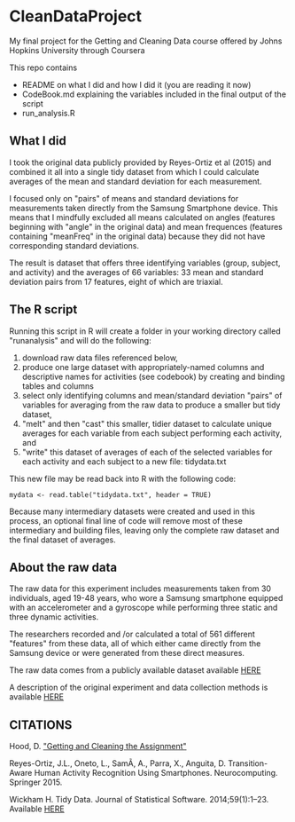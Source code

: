 # CleanDataProject

My final project for the Getting and Cleaning Data course offered by Johns Hopkins University through Coursera

This repo contains
- README on what I did and how I did it (you are reading it now)
- CodeBook.md explaining the variables included in the final output of the script
- run_analysis.R 

## What I did

I took the original data publicly provided by Reyes-Ortiz et al (2015) and combined it all into a single tidy dataset from which I could calculate averages of the mean and standard deviation for each measurement.

I focused only on "pairs" of means and standard deviations for measurements taken directly from the Samsung Smartphone device. This means that I mindfully excluded all means calculated on angles (features beginning with "angle" in the original data) and mean frequences (features containing "meanFreq" in the original data) because they did not have corresponding standard deviations. 

The result is dataset that offers three identifying variables (group, subject, and activity) and the averages of 66 variables: 33 mean and standard deviation pairs from 17 features, eight of which are triaxial.

## The R script

Running this script in R will create a folder in your working directory called "runanalysis" and will do the following:
1) download raw data files referenced below, 
2) produce one large dataset with appropriately-named columns and descriptive names for activities (see codebook) by creating and binding tables and columns
3) select only identifying columns and mean/standard deviation "pairs" of variables for averaging from the raw data to produce a smaller but tidy dataset, 
4) "melt" and then "cast" this smaller, tidier dataset to calculate unique averages for each variable from each subject performing each activity, and
5) "write" this dataset of averages of each of the selected variables for each activity and each subject to a new file: tidydata.txt 

This new file may be read back into R with the following code:
```
mydata <- read.table("tidydata.txt", header = TRUE)
```

Because many intermediary datasets were created and used in this process, an optional final line of code will remove most of these intermediary and building files, leaving only the complete raw dataset and the final dataset of averages.

## About the raw data

The raw data for this experiment includes measurements taken from 30 individuals, aged 19-48 years, who wore a Samsung smartphone equipped with an accelerometer and a gyroscope while performing three static and three dynamic activities.

The researchers recorded and /or calculated a total of 561 different "features" from these data, all of which either came directly from the Samsung device or were generated from these direct measures.

The raw data comes from a publicly available dataset available [HERE](https://d396qusza40orc.cloudfront.net/getdata%2Fprojectfiles%2FUCI%20HAR%20Dataset.zip)

A description of the original experiment and data collection methods is available [HERE](http://archive.ics.uci.edu/ml/datasets/Smartphone-Based+Recognition+of+Human+Activities+and+Postural+Transitions)

## CITATIONS

Hood, D. ["Getting and Cleaning the Assignment"](https://thoughtfulbloke.wordpress.com/2015/09/09/getting-and-cleaning-the-assignment/)

Reyes-Ortiz, J.L., Oneto, L., SamÃ, A., Parra, X., Anguita, D. Transition-Aware Human Activity Recognition Using Smartphones. Neurocomputing. Springer 2015. 

Wickham H. Tidy Data. Journal of Statistical Software. 2014;59(1):1–23. Available [HERE](https://vita.had.co.nz/papers/tidy-data.pdf)
